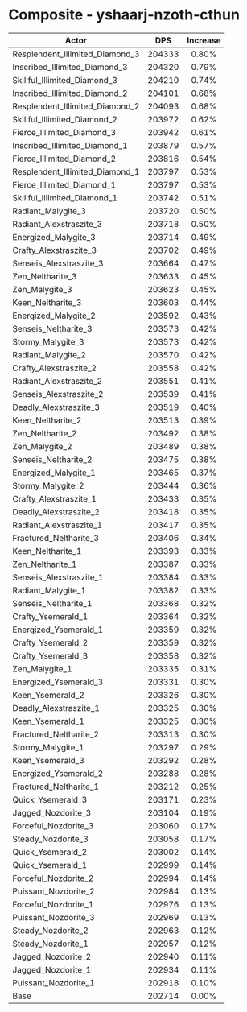 # Composite - yshaarj-nzoth-cthun
| Actor | DPS | Increase |
|---|:---:|:---:|
|Resplendent_Illimited_Diamond_3|204333|0.80%|
|Inscribed_Illimited_Diamond_3|204320|0.79%|
|Skillful_Illimited_Diamond_3|204210|0.74%|
|Inscribed_Illimited_Diamond_2|204101|0.68%|
|Resplendent_Illimited_Diamond_2|204093|0.68%|
|Skillful_Illimited_Diamond_2|203972|0.62%|
|Fierce_Illimited_Diamond_3|203942|0.61%|
|Inscribed_Illimited_Diamond_1|203879|0.57%|
|Fierce_Illimited_Diamond_2|203816|0.54%|
|Resplendent_Illimited_Diamond_1|203797|0.53%|
|Fierce_Illimited_Diamond_1|203797|0.53%|
|Skillful_Illimited_Diamond_1|203742|0.51%|
|Radiant_Malygite_3|203720|0.50%|
|Radiant_Alexstraszite_3|203718|0.50%|
|Energized_Malygite_3|203714|0.49%|
|Crafty_Alexstraszite_3|203702|0.49%|
|Senseis_Alexstraszite_3|203664|0.47%|
|Zen_Neltharite_3|203633|0.45%|
|Zen_Malygite_3|203623|0.45%|
|Keen_Neltharite_3|203603|0.44%|
|Energized_Malygite_2|203592|0.43%|
|Senseis_Neltharite_3|203573|0.42%|
|Stormy_Malygite_3|203573|0.42%|
|Radiant_Malygite_2|203570|0.42%|
|Crafty_Alexstraszite_2|203558|0.42%|
|Radiant_Alexstraszite_2|203551|0.41%|
|Senseis_Alexstraszite_2|203539|0.41%|
|Deadly_Alexstraszite_3|203519|0.40%|
|Keen_Neltharite_2|203513|0.39%|
|Zen_Neltharite_2|203492|0.38%|
|Zen_Malygite_2|203489|0.38%|
|Senseis_Neltharite_2|203475|0.38%|
|Energized_Malygite_1|203465|0.37%|
|Stormy_Malygite_2|203444|0.36%|
|Crafty_Alexstraszite_1|203433|0.35%|
|Deadly_Alexstraszite_2|203418|0.35%|
|Radiant_Alexstraszite_1|203417|0.35%|
|Fractured_Neltharite_3|203406|0.34%|
|Keen_Neltharite_1|203393|0.33%|
|Zen_Neltharite_1|203387|0.33%|
|Senseis_Alexstraszite_1|203384|0.33%|
|Radiant_Malygite_1|203382|0.33%|
|Senseis_Neltharite_1|203368|0.32%|
|Crafty_Ysemerald_1|203364|0.32%|
|Energized_Ysemerald_1|203359|0.32%|
|Crafty_Ysemerald_2|203359|0.32%|
|Crafty_Ysemerald_3|203358|0.32%|
|Zen_Malygite_1|203335|0.31%|
|Energized_Ysemerald_3|203331|0.30%|
|Keen_Ysemerald_2|203326|0.30%|
|Deadly_Alexstraszite_1|203325|0.30%|
|Keen_Ysemerald_1|203325|0.30%|
|Fractured_Neltharite_2|203313|0.30%|
|Stormy_Malygite_1|203297|0.29%|
|Keen_Ysemerald_3|203292|0.28%|
|Energized_Ysemerald_2|203288|0.28%|
|Fractured_Neltharite_1|203212|0.25%|
|Quick_Ysemerald_3|203171|0.23%|
|Jagged_Nozdorite_3|203104|0.19%|
|Forceful_Nozdorite_3|203060|0.17%|
|Steady_Nozdorite_3|203058|0.17%|
|Quick_Ysemerald_2|203002|0.14%|
|Quick_Ysemerald_1|202999|0.14%|
|Forceful_Nozdorite_2|202994|0.14%|
|Puissant_Nozdorite_2|202984|0.13%|
|Forceful_Nozdorite_1|202976|0.13%|
|Puissant_Nozdorite_3|202969|0.13%|
|Steady_Nozdorite_2|202963|0.12%|
|Steady_Nozdorite_1|202957|0.12%|
|Jagged_Nozdorite_2|202940|0.11%|
|Jagged_Nozdorite_1|202934|0.11%|
|Puissant_Nozdorite_1|202918|0.10%|
|Base|202714|0.00%|
